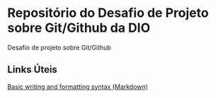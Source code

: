 # Repositório do Desafio de Projeto sobre Git/Github da DIO 
Desafio de projeto sobre Git/Github

## Links Úteis
[Basic writing and formatting syntax (Markdown)](https://docs.github.com/pt/get-started/writing-on-github/getting-started-with-writing-and-formatting-on-github/basic-writing-and-formatting-syntax)
